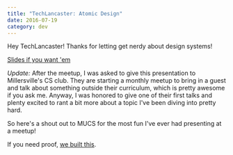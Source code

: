 ```yaml
---
title: "TechLancaster: Atomic Design"
date: 2016-07-19
category: dev
---
```


Hey TechLancaster! Thanks for letting get nerdy about design systems!

[Slides if you want 'em](http://slides.com/zachfedor/atomic-design#/)

_Update:_ After the meetup, I was asked to give this presentation to Millersville's CS club. They are starting a monthly meetup to bring in a guest and talk about something outside their curriculum, which is pretty awesome if you ask me. Anyway, I was honored to give one of their first talks and plenty excited to rant a bit more about a topic I've been diving into pretty hard.

So here's a shout out to MUCS for the most fun I've ever had presenting at a meetup!

If you need proof, [we built this](https://twitter.com/zachfedor/status/770808908990574592).

